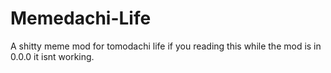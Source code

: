 # Memedachi-Life
A shitty meme mod for tomodachi life
if you reading this while the mod is in 0.0.0 it isnt working. 
